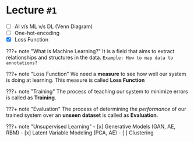 # Lecture `#1`

- [ ] AI v/s ML v/s DL (Venn Diagram)
- [ ] One-hot-encoding
- [x] Loss Function

???+ note "What is Machine Learning?"
    It is a field that aims to extract relationships and structures in the data.
    `Example: How to map data to annotations?`

???+ note "Loss Function"
    We need a **measure** to see how well our system is doing at learning.
    This measure is called **Loss Function**

???+ note "Training"
    The process of teaching our system to minimize errors is called as **Training**.

???+ note "Evaluation"
    The process of determining the _performance_ of our trained system over an **unseen dataset** is called as **Evaluation**.

???+ note "Unsupervised Learning"
    - [x] Generative Models (GAN, AE, RBM)
    - [x] Latent Variable Modeling (PCA, AE)
    - [ ] Clustering
